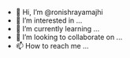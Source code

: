 - 👋 Hi, I’m @ronishrayamajhi
- 👀 I’m interested in ...
- 🌱 I’m currently learning ...
- 💞️ I’m looking to collaborate on ...
- 📫 How to reach me ...

<!---
ronishrayamajhi/ronishrayamajhi is a ✨ special ✨ repository because its `README.md` (this file) appears on your GitHub profile.
You can click the Preview link to take a look at your changes.
--->
